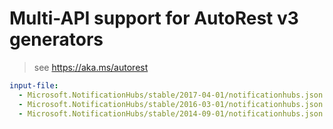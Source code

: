 # Multi-API support for AutoRest v3 generators

> see https://aka.ms/autorest

``` yaml $(enable-multi-api)
input-file:
  - Microsoft.NotificationHubs/stable/2017-04-01/notificationhubs.json
  - Microsoft.NotificationHubs/stable/2016-03-01/notificationhubs.json
  - Microsoft.NotificationHubs/stable/2014-09-01/notificationhubs.json
```
